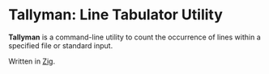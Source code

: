 # Tallyman: Line Tabulator Utility

**Tallyman** is a command-line utility to count the occurrence of lines within a specified file or standard input.

Written in [Zig](https://ziglang.org/).